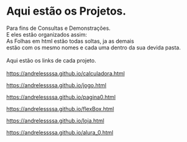 # Aqui estão os Projetos. 
 Para fins de Consultas e Demonstrações.<br />
 E eles estão organizados assim:<br />
 As Folhas em html estão todas soltas, ja as demais <br />
 estão com os mesmo nomes e cada uma dentro da sua devida pasta. <br />
 <br />
 Aqui estão os links de cada projeto.<br />
 <br />
https://andrelessssa.github.io/calculadora.html

https://andrelessssa.github.io/jogo.html

https://andrelessssa.github.io/pagina0.html

https://andrelessssa.github.io/flexBox.html

https://andrelessssa.github.io/loja.html

https://andrelessssa.github.io/alura_0.html
 
